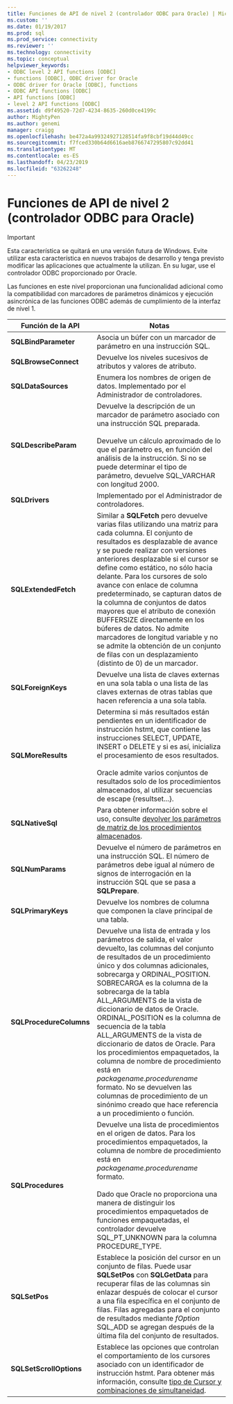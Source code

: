 ```yaml
---
title: Funciones de API de nivel 2 (controlador ODBC para Oracle) | Microsoft Docs
ms.custom: ''
ms.date: 01/19/2017
ms.prod: sql
ms.prod_service: connectivity
ms.reviewer: ''
ms.technology: connectivity
ms.topic: conceptual
helpviewer_keywords:
- ODBC level 2 API functions [ODBC]
- functions [ODBC], ODBC driver for Oracle
- ODBC driver for Oracle [ODBC], functions
- ODBC API functions [ODBC]
- API functions [ODBC]
- level 2 API functions [ODBC]
ms.assetid: d9f49520-72d7-4234-8635-260d0ce4199c
author: MightyPen
ms.author: genemi
manager: craigg
ms.openlocfilehash: be472a4a99324927128514fa9f8cbf19d44d49cc
ms.sourcegitcommit: f7fced330b64d6616aeb8766747295807c92dd41
ms.translationtype: MT
ms.contentlocale: es-ES
ms.lasthandoff: 04/23/2019
ms.locfileid: "63262248"
---
```

# <a name="level-2-api-functions-odbc-driver-for-oracle"></a>Funciones de API de nivel 2 (controlador ODBC para Oracle)
> [!IMPORTANT]  
>  Esta característica se quitará en una versión futura de Windows. Evite utilizar esta característica en nuevos trabajos de desarrollo y tenga previsto modificar las aplicaciones que actualmente la utilizan. En su lugar, use el controlador ODBC proporcionado por Oracle.  
  
 Las funciones en este nivel proporcionan una funcionalidad adicional como la compatibilidad con marcadores de parámetros dinámicos y ejecución asincrónica de las funciones ODBC además de cumplimiento de la interfaz de nivel 1.  
  
|Función de la API|Notas|  
|------------------|-----------|  
|**SQLBindParameter**|Asocia un búfer con un marcador de parámetro en una instrucción SQL.|  
|**SQLBrowseConnect**|Devuelve los niveles sucesivos de atributos y valores de atributo.|  
|**SQLDataSources**|Enumera los nombres de origen de datos. Implementado por el Administrador de controladores.|  
|**SQLDescribeParam**|Devuelve la descripción de un marcador de parámetro asociado con una instrucción SQL preparada.<br /><br /> Devuelve un cálculo aproximado de lo que el parámetro es, en función del análisis de la instrucción. Si no se puede determinar el tipo de parámetro, devuelve SQL_VARCHAR con longitud 2000.|  
|**SQLDrivers**|Implementado por el Administrador de controladores.|  
|**SQLExtendedFetch**|Similar a **SQLFetch** pero devuelve varias filas utilizando una matriz para cada columna. El conjunto de resultados es desplazable de avance y se puede realizar con versiones anteriores desplazable si el cursor se define como estático, no sólo hacia delante. Para los cursores de solo avance con enlace de columna predeterminado, se capturan datos de la columna de conjuntos de datos mayores que el atributo de conexión BUFFERSIZE directamente en los búferes de datos. No admite marcadores de longitud variable y no se admite la obtención de un conjunto de filas con un desplazamiento (distinto de 0) de un marcador.|  
|**SQLForeignKeys**|Devuelve una lista de claves externas en una sola tabla o una lista de las claves externas de otras tablas que hacen referencia a una sola tabla.|  
|**SQLMoreResults**|Determina si más resultados están pendientes en un identificador de instrucción hstmt, que contiene las instrucciones SELECT, UPDATE, INSERT o DELETE y si es así, inicializa el procesamiento de esos resultados.<br /><br /> Oracle admite varios conjuntos de resultados solo de los procedimientos almacenados, al utilizar secuencias de escape {resultset...}.|  
|**SQLNativeSql**|Para obtener información sobre el uso, consulte [devolver los parámetros de matriz de los procedimientos almacenados](../../odbc/microsoft/returning-array-parameters-from-stored-procedures.md).|  
|**SQLNumParams**|Devuelve el número de parámetros en una instrucción SQL. El número de parámetros debe igual al número de signos de interrogación en la instrucción SQL que se pasa a **SQLPrepare**.|  
|**SQLPrimaryKeys**|Devuelve los nombres de columna que componen la clave principal de una tabla.|  
|**SQLProcedureColumns**|Devuelve una lista de entrada y los parámetros de salida, el valor devuelto, las columnas del conjunto de resultados de un procedimiento único y dos columnas adicionales, sobrecarga y ORDINAL_POSITION. SOBRECARGA es la columna de la sobrecarga de la tabla ALL_ARGUMENTS de la vista de diccionario de datos de Oracle. ORDINAL_POSITION es la columna de secuencia de la tabla ALL_ARGUMENTS de la vista de diccionario de datos de Oracle. Para los procedimientos empaquetados, la columna de nombre de procedimiento está en *packagename.procedurename* formato. No se devuelven las columnas de procedimiento de un sinónimo creado que hace referencia a un procedimiento o función.|  
|**SQLProcedures**|Devuelve una lista de procedimientos en el origen de datos. Para los procedimientos empaquetados, la columna de nombre de procedimiento está en *packagename.procedurename* formato.<br /><br /> Dado que Oracle no proporciona una manera de distinguir los procedimientos empaquetados de funciones empaquetadas, el controlador devuelve SQL_PT_UNKNOWN para la columna PROCEDURE_TYPE.|  
|**SQLSetPos**|Establece la posición del cursor en un conjunto de filas. Puede usar **SQLSetPos** con **SQLGetData** para recuperar filas de las columnas sin enlazar después de colocar el cursor a una fila específica en el conjunto de filas. Filas agregadas para el conjunto de resultados mediante *fOption* SQL_ADD se agregan después de la última fila del conjunto de resultados.|  
|**SQLSetScrollOptions**|Establece las opciones que controlan el comportamiento de los cursores asociado con un identificador de instrucción hstmt. Para obtener más información, consulte [tipo de Cursor y combinaciones de simultaneidad](../../odbc/microsoft/cursor-type-and-concurrency-combinations.md).|
